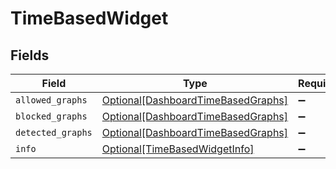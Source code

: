 # TimeBasedWidget


## Fields

| Field                                                                                 | Type                                                                                  | Required                                                                              | Description                                                                           |
| ------------------------------------------------------------------------------------- | ------------------------------------------------------------------------------------- | ------------------------------------------------------------------------------------- | ------------------------------------------------------------------------------------- |
| `allowed_graphs`                                                                      | [Optional[DashboardTimeBasedGraphs]](../../models/shared/dashboardtimebasedgraphs.md) | :heavy_minus_sign:                                                                    | N/A                                                                                   |
| `blocked_graphs`                                                                      | [Optional[DashboardTimeBasedGraphs]](../../models/shared/dashboardtimebasedgraphs.md) | :heavy_minus_sign:                                                                    | N/A                                                                                   |
| `detected_graphs`                                                                     | [Optional[DashboardTimeBasedGraphs]](../../models/shared/dashboardtimebasedgraphs.md) | :heavy_minus_sign:                                                                    | N/A                                                                                   |
| `info`                                                                                | [Optional[TimeBasedWidgetInfo]](../../models/shared/timebasedwidgetinfo.md)           | :heavy_minus_sign:                                                                    | N/A                                                                                   |